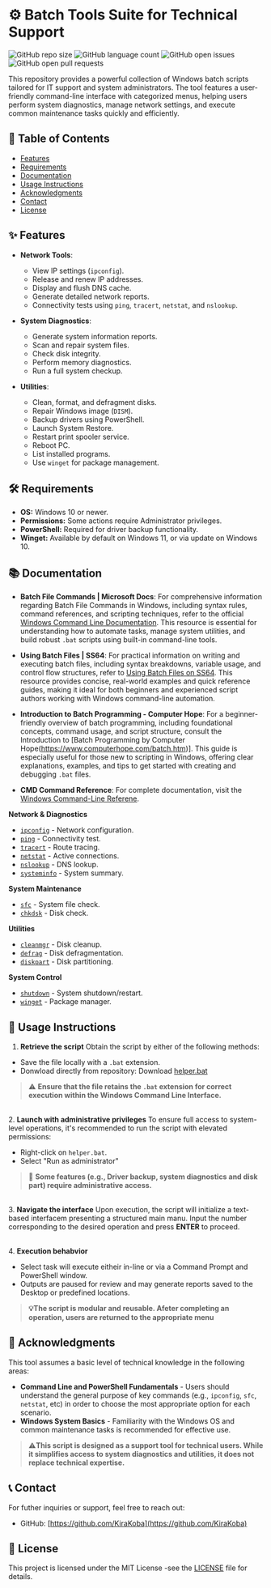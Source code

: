 # ⚙️ Batch Tools Suite for Technical Support

![GitHub repo size](https://img.shields.io/github/repo-size/KiraKoba/SysAdminBatchSuite?style=flat-square)
![GitHub language count](https://img.shields.io/github/languages/count/KiraKoba/SysAdminBatchSuite?style=flat-square)
![GitHub open issues](https://img.shields.io/github/issues/KiraKoba/SysAdminBatchSuite?style=flat-square)
![GitHub open pull requests](https://img.shields.io/github/issues-pr/KiraKoba/SysAdminBatchSuite?style=flat-square)

This repository provides a powerful collection of Windows batch scripts tailored for IT support and system administrators. The tool features a user-friendly command-line interface with categorized menus, helping users perform system diagnostics, manage network settings, and execute common maintenance tasks quickly and efficiently.

## 📑 Table of Contents

- [Features](#-features)
- [Requirements](#-requirements)
- [Documentation](#-documentation)
- [Usage Instructions](#-usage-instructions)
- [Acknowledgments](#-acknowledgments)
- [Contact](#-contact)
- [License](#-license)

## ✨ Features

- __Network Tools__:
    - View IP settings (`ipconfig`).
    - Release and renew IP addresses.
    - Display and flush DNS cache.
    - Generate detailed network reports.
    - Connectivity tests using `ping`, `tracert`, `netstat`, and `nslookup`.

- __System Diagnostics__:
    - Generate system information reports.
    - Scan and repair system files.
    - Check disk integrity.
    - Perform memory diagnostics.
    - Run a full system checkup.

- __Utilities__:
    - Clean, format, and defragment disks.
    - Repair Windows image (`DISM`).
    - Backup drivers using PowerShell.
    - Launch System Restore.
    - Restart print spooler service.
    - Reboot PC.
    - List installed programs.
    - Use `winget` for package management.


## 🛠️ Requirements

- __OS:__ Windows 10 or newer.
- __Permissions:__ Some actions require Administrator privileges.
- __PowerShell:__ Required for driver backup functionality.
- __Winget:__ Available by default on Windows 11, or via update on Windows 10.

## 📚 Documentation
- __Batch File Commands | Microsoft Docs__:
For comprehensive information regarding Batch File Commands in Windows, including syntax rules, command references, and scripting techniques, refer to the official [Windows Command Line Documentation](https://learn.microsoft.com/en-us/windows-server/administration/windows-commands/windows-commands).
This resource is essential for understanding how to automate tasks, manage system utilities, and build robust `.bat` scripts using built-in command-line tools.

- __Using Batch Files | SS64__:
For practical information on writing and executing batch files, including syntax breakdowns, variable usage, and control flow structures, refer to [Using Batch Files on SS64](https://ss64.com/nt/syntax.html).
This resource provides concise, real-world examples and quick reference guides, making it ideal for both beginners and experienced script authors working with Windows command-line automation.

- __Introduction to Batch Programming - Computer Hope__:
For a beginner-friendly overview of batch programming, including foundational concepts, command usage, and script structure, consult the Introduction to [Batch Programming by Computer Hope(https://www.computerhope.com/batch.htm)].
This guide is especially useful for those new to scripting in Windows, offering clear explanations, examples, and tips to get started with creating and debugging `.bat` files.

- __CMD Command Reference__:
For complete documentation, visit the [Windows Command-Line Referene](https://learn.microsoft.com/en-us/windows-server/administration/windows-commands/windows-commands).

__Network & Diagnostics__
- [`ipconfig`](https://learn.microsoft.com/en-us/windows-server/administration/windows-commands/ipconfig) - Network configuration.
- [`ping`](https://learn.microsoft.com/en-us/windows-server/administration/windows-commands/ping) - Connectivity test.
- [`tracert`](https://learn.microsoft.com/en-us/windows-server/administration/windows-commands/tracert) - Route tracing.
- [`netstat`](https://learn.microsoft.com/en-us/windows-server/administration/windows-commands/netstat) - Active connections.
- [`nslookup`](https://learn.microsoft.com/en-us/windows-server/administration/windows-commands/nslookup) - DNS lookup.
- [`systeminfo`](https://learn.microsoft.com/en-us/windows-server/administration/windows-commands/systeminfo) - System summary.

**System Maintenance**
- [`sfc`](https://learn.microsoft.com/en-us/windows-server/administration/windows-commands/sfc) - System file check.
- [`chkdsk`](https://learn.microsoft.com/en-us/windows-server/administration/windows-commands/chkdsk?tabs=hdd%2Cevent-viewer) - Disk check.


**Utilities**
- [`cleanmgr`](https://learn.microsoft.com/en-us/windows-server/administration/windows-commands/cleanmgr) - Disk cleanup.
- [`defrag`](https://learn.microsoft.com/en-us/windows-server/administration/windows-commands/defrag) - Disk defragmentation.
- [`diskpart`](https://learn.microsoft.com/en-us/windows-server/administration/windows-commands/diskpart) - Disk partitioning.

**System Control**
- [`shutdown`](https://learn.microsoft.com/en-us/windows-server/administration/windows-commands/shutdown) - System shutdown/restart.
- [`winget`](https://learn.microsoft.com/en-us/windows/package-manager/winget/) - Package manager.

## 🚀 Usage Instructions

1. __Retrieve the script__
Obtain the script by either of the following methods:
- Save the file locally with a `.bat` extension.
- Donwload directly from repository: Download [helper.bat](https://github.com/KiraKoba/batch-tools-support-suite/raw/refs/heads/main/helper.bat)
> ⚠️ __Ensure that the file retains the `.bat` extension for correct execution within the Windows Command Line Interface.__

\
2. __Launch with administrative privileges__
To ensure full access to system-level operations, it's recommended to run the script with elevated permissions:
- Right-click on `helper.bat`.
- Select "Run as administrator"
> 🔐 __Some features (e.g., Driver backup, system diagnostics and disk part) require administrative access.__

\
3. __Navigate the interface__
Upon execution, the script will initialize a text-based interfacem presenting a structured main manu.
Input the number corresponding to the desired operation and press __ENTER__ to proceed.

\
4. __Execution behabvior__
- Select task will execute eitheir in-line or via a Command Prompt and PowerShell window.
- Outputs are paused for review and may generate reports saved to the Desktop or predefined locations.
> __💡The script is modular and reusable. Afeter completing an operation, users are returned to the appropriate menu__

## 📝 Acknowledgments

This tool assumes a basic level of technical knowledge in the following areas:
- __Command Line and PowerShell Fundamentals__ - Users should understand the general purpose of key commands (e.g., `ipconfig`, `sfc`, `netstat`, etc) in order to choose the most appropriate option for each scenario.
- __Windows System Basics__ - Familiarity with the Windows OS and common maintenance tasks is recommended for effective use.
> __⚠️This script is designed as a support tool for technical users. While it simplifies access to system diagnostics and utilities, it does not replace technical expertise.__

## 📞 Contact
For futher inquiries or support, feel free to reach out:
- GitHub: [https://github.com/KiraKoba](https://github.com/KiraKoba)

## 📜 License
This project is licensed under the MIT License -see the [LICENSE](https://github.com/KiraKoba/batch-tools-support-suite/blob/main/LICENSE) file for details.